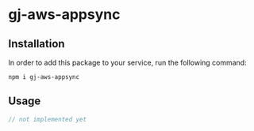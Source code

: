 # gj-aws-appsync

## Installation
In order to add this package to your service, run the following command:
```
npm i gj-aws-appsync
```

## Usage

```js
// not implemented yet
````